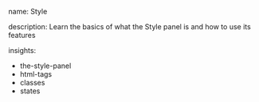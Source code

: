 name: Style

description: Learn the basics of what the Style panel is and how to use its features

insights:
  - the-style-panel
  - html-tags
  - classes
  - states